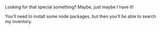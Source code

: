 Looking for that special something?  Maybe, just maybe I have it!

You'll need to install some node packages, but then you'll be able to search my inventory.

